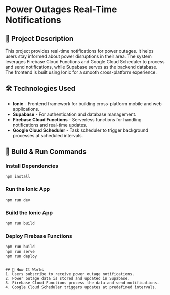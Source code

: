 # Power Outages Real-Time Notifications

## 📌 Project Description
This project provides real-time notifications for power outages. It helps users stay informed about power disruptions in their area. The system leverages Firebase Cloud Functions and Google Cloud Scheduler to process and send notifications, while Supabase serves as the backend database. The frontend is built using Ionic for a smooth cross-platform experience.

## 🛠 Technologies Used
- **Ionic** - Frontend framework for building cross-platform mobile and web applications.
- **Supabase** - For authentication and database management.
- **Firebase Cloud Functions** - Serverless functions for handling notifications and real-time updates.
- **Google Cloud Scheduler** - Task scheduler to trigger background processes at scheduled intervals.

## 🚀 Build & Run Commands
### Install Dependencies
```sh
npm install
```

### Run the Ionic App
```sh
npm run dev
```

### Build the Ionic App
```sh
npm run build
```

### Deploy Firebase Functions
```sh
npm run build
npm run serve
npm run deploy
```

```

## 📌 How It Works
1. Users subscribe to receive power outage notifications.
2. Power outage data is stored and updated in Supabase.
3. Firebase Cloud Functions process the data and send notifications.
4. Google Cloud Scheduler triggers updates at predefined intervals.
